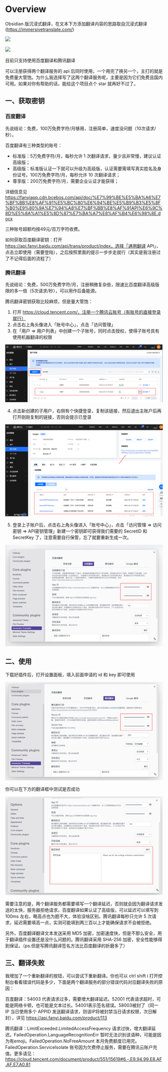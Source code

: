 # Overview

Obsidian 版沉浸式翻译，在文本下方添加翻译内容的思路取自沉浸式翻译 (https://immersivetranslate.com/)

![](./images/show1.gif)

![](./images/show2.gif)

目前只支持使用百度翻译和腾讯翻译

可以注册获得两个翻译服务的 api 后同时使用，一个用完了换另一个，主打的就是免费量大管饱。为什么我选择写了这两个翻译服务呢，主要是因为它们免费且国内可用。如果对你有帮助的话，能给这个项目点个 star 就再好不过了。

## 一、获取密钥

### 百度翻译

先说结论：免费，100万免费字符/月够用，注册简单，速度没问题（10次请求/秒）。

百度翻译有三种类型的账号：

- 标准版：5万免费字符/月，每秒允许 1 次翻译请求，量少且非常慢，建议认证高级版；
- 高级版：标准版认证一下就可以升级为高级版，认证需要需填写真实姓名及身份证号。100万免费字符/月，每秒允许 10 次翻译请求；
- 尊享版：200万免费字符/月，需要企业认证才能获得；

详细信息见 https://fanyiapp.cdn.bcebos.com/api/doc/%E7%99%BE%E5%BA%A6%E7%BF%BB%E8%AF%91%E5%BC%80%E6%94%BE%E5%B9%B3%E5%8F%B0%E9%80%9A%E7%94%A8%E7%BF%BB%E8%AF%91API%E6%9C%8D%E5%8A%A1%E5%8D%87%E7%BA%A7%E8%AF%B4%E6%98%8E.docx

三种账号超额均按49元/百万字符收费。

如何获取百度翻译密钥：打开 https://api.fanyi.baidu.com/api/trans/product/index，选择「通用翻译 API」，点击立即使用（需要登陆），之后按照里面的提示一步步走就行（其实是我注册过了不记得后面的流程了）

### 腾讯翻译

先说结论：免费，500万免费字符/月，注册稍微复杂些，限速比百度翻译高级版限的多一倍（5次请求/秒），可以用作后备能源。

腾讯翻译密钥获取比较麻烦，但是量大管饱：

1. 打开 https://cloud.tencent.com/，注册一个腾讯云账号（有账号的直接登录就行）
2. 点击右上角头像进入「账号中心」，点击「访问管理」
3. 在「用户 => 用户列表」中创建一个子账号，同时点击授权，使得子账号具有使用机器翻译的权限

![](./images/image1.png)

4. 点击新创建的子用户，右侧有个快捷登录，复制该链接，然后退出主账户后再打开刚刚复制的链接，否则会提示已登录

![](./images/image2.png)

5. 登录上子账户后，点击右上角头像进入「账号中心」，点击「访问管理 => 访问密钥 => API密钥管理」新建一个密钥即可获得我们需要的 SecretID 和 SecretKey 了，注意需要自行保管，忘了就要重新生成一次。

![](./images/image3.png)


## 二、使用

下载好插件后，打开设置面板，填入前面申请的 id 和 key 即可使用

![](./images/image4.png)

你可以在下方的翻译框中测试是否成功

![](./images/image5.png)

需要注意的是，两个翻译服务都需要填写一个翻译延迟，否则就会因为翻译请求发送的太快，服务器拒绝请求。百度翻译如果认证了高级版，可以延迟可以填写到 100ms 左右，略高点也为题不大，体验没啥区别。腾讯翻译每秒只允许 5 次请求，延迟需要填高一点，实测可能填到两三百以上才能确保请求不会被拒绝。

另外，百度翻译翻译文本发送采用 MD5 加密，加密速度快，但是不那么安全，用于翻译插件设置还是没什么问题的。腾讯翻译采用 SHA-256 加密，安全性能够得到保证。（ps.但是写腾讯翻译签名方法比百度翻译的折磨多了）

## 三、翻译失败

我增加了一个重新翻译的按钮，可以尝试下重新翻译。你也可以 ctrl shift i 打开控制台看看错误代码是多少，下面是两个翻译服务的部分错误代码对应翻译失败的原因：

百度翻译：54003 代表请求过多，需要增大翻译延迟。52001 代表请求超时，可能是网络卡顿，也可能是文本过长。54001表示签名错误。58003被封了（同一 IP 当日使用多个 APPID 发送翻译请求，则该IP将被封禁当日请求权限，次日解封），详见 https://api.fanyi.baidu.com/product/113

腾讯翻译：LimitExceeded.LimitedAccessFrequency 请求过快，增大翻译延迟。FailedOperation.LanguageRecognitionErr	暂时无法识别该语种，可能是因为有emoji。FailedOperation.NoFreeAmount	本月免费额度已用完。FailedOperation.ServiceIsolate	账号因为欠费停止服务，需要在腾讯云账户充值。更多请见：https://cloud.tencent.com/document/product/551/15619#6.-.E9.94.99.E8.AF.AF.E7.A0.81


